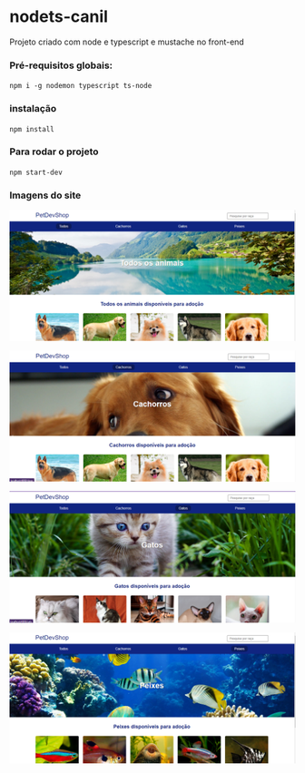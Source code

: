 # nodets-canil
Projeto criado com node e typescript e mustache no front-end

### Pré-requisitos globais:
`npm i -g nodemon typescript ts-node`

### instalação
`npm install`

### Para rodar o projeto
`npm start-dev`

### Imagens do site
![Imagem do site](public/images/site.png)

![Imagem da filtragem de cães](public/images/caes.png)

![Imagem da filtragem de gatos](public/images/gatos.png)

![Imagem da filtragem de peixes](public/images/peixes.png)
